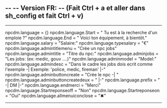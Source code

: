 --
--   Version FR:
--   (Fait Ctrl + a et aller dans sh_config et fait Ctrl + v)
--
----------------------------------------------------------------------------------------------------------------------

npcdm.language = {}
npcdm.language.Start = "     Tu est à la recherche d'un emploie ?"
npcdm.language.End = "        Voici ton équipement, à bientôt."
npcdm.language.salary = "Salaire:"
npcdm.language.typesalary =  "€" 
npcdm.language.admintitlemenu = "Crée un npc jobs"
npcdm.language.admintitle = "Titre du npc:"
npcdm.language.adminjobs = "Les jobs:   (ex: medic, gouv ....)"
npcdm.language.adminmodel = "Model:"
npcdm.language.admindesc = "Dans le cadre les jobs dois ecrit comme l'exemple        -| Exemple: 'police, medic, fireman' |-"
npcdm.language.adminbuttoncreate = "Crée le npc  -| "
npcdm.language.adminbuttoncreatedeux = " |-"
npcdm.language.prefix = "   -| DM |-"
npcdm.language.endmerci = "Merci"
npcdm.language.Startreponseoff = "Non"
npcdm.language.Startreponseon = "Oui"
npcdm.language.allmenuiconclose = "✖"

----------------------------------------------------------------------------------------------------------------------
